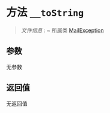 # 方法 `__toString`

> *文件信息* : ~
> 所属类 [MailException](../MailException.md)




## 参数


无参数


## 返回值

无返回值
